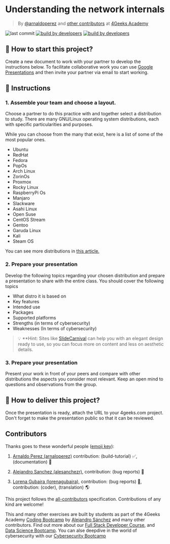 # Understanding the network internals

<!-- hide -->
> By [@arnaldoperez](https://github.com/arnaldoperez) and [other contributors](https://github.com/4GeeksAcademy/gettintg-to-know-linux-distros/graphs/contributors) at [4Geeks Academy](https://4geeksacademy.co/)

![last commit](https://img.shields.io/github/last-commit/4geeksacademy/gettintg-to-know-linux-distros)
[![build by developers](https://img.shields.io/badge/build_by-Developers-blue)](https://4geeks.com)
[![build by developers](https://img.shields.io/twitter/follow/4geeksacademy?style=social&logo=twitter)](https://twitter.com/4geeksacademy)

<!-- endhide -->

## 🌱 How to start this project?

Create a new document to work with your partner to develop the instructions below. To facilitate collaborative work you can use [Google Presentations](slides.new) and then invite your partner via email to start working.

## 📝 Instructions

### 1. Assemble your team and choose a layout.

Choose a partner to do this practice with and together select a distribution to study. There are many GNU/Linux operating system distributions, each with specific particularities and purposes.

While you can choose from the many that exist, here is a list of some of the most popular ones.

- Ubuntu
- RedHat
- Fedora
- PopOs
- Arch Linux
- ZorinOs
- Proxmox
- Rocky Linux
- RaspberryPi Os
- Manjaro
- Slackware
- Asahi Linux
- Open Suse
- CentOS Stream
- Gentoo
- Garuda Linux
- Kali
- Steam OS

You can see more distributions in [this article.](https://en.wikipedia.org/wiki/List_of_Linux_distributions)

### 2. Prepare your presentation

Develop the following topics regarding your chosen distribution and prepare a presentation to share with the entire class. You should cover the following topics

- What distro it is based on
- Key features
- Intended use
- Packages
- Supported platforms
- Strengths (in terms of cybersecurity)
- Weaknesses (In terms of cybersecurity)

>💡 **Hint: Sites like [SlideCarnival](https://www.slidescarnival.com/) can help you with an elegant design ready to use, so you can focus more on content and less on aesthetic details.

### 3. Prepare your presentation

Present your work in front of your peers and compare with other distributions the aspects you consider most relevant. Keep an open mind to questions and observations from the group.

## 🚛 How to deliver this project?

Once the presentation is ready, attach the URL to your 4geeks.com project. Don't forget to make the presentation public so that it can be reviewed.

<!-- hide -->
## Contributors

Thanks goes to these wonderful people ([emoji key](https://github.com/kentcdodds/all-contributors#emoji-key)):

1. [Arnaldo Perez (arnaloperez)](https://github.com/arnaloperez) contribution: (build-tutorial) ✅, (documentation) 📖
  
2. [Alejandro Sanchez (alesanchezr)](https://github.com/alesanchezr),  contribution: (bug reports) 🐛

3. [Lorena Gubaira (lorenagubaira)](https://github.com/lorenagubaira), contribution: (bug reports) 🐛, contribution: (coder), (translation) 🌎

This project follows the [all-contributors](https://github.com/kentcdodds/all-contributors) specification. Contributions of any kind are welcome!

This and many other exercises are built by students as part of the 4Geeks Academy [Coding Bootcamp](https://4geeksacademy.com/us/coding-bootcamp) by [Alejandro Sánchez](https://twitter.com/alesanchezr) and many other contributors. Find out more about our [Full Stack Developer Course](https://4geeksacademy.com/us/coding-bootcamps/part-time-full-stack-developer), and  [Data Science Bootcamp](https://4geeksacademy.com/us/coding-bootcamps/datascience-machine-learning). You can alse deepdive in the world of cybersecurity with our [Cybersecurity Bootcamp](https://4geeksacademy.com/us/coding-bootcamps/cybersecurity)
<!-- endhide -->